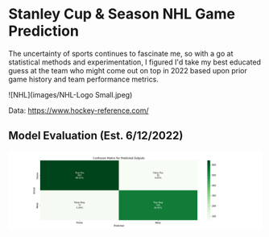 # Stanley Cup & Season NHL Game Prediction
The uncertainty of sports continues to fascinate me, so with a go at statistical methods and experimentation, I figured I'd take my best educated guess at the team who might come out on top in 2022 based upon prior game history and team performance metrics.

![NHL](images/NHL-Logo Small.jpeg)


Data:
https://www.hockey-reference.com/

## Model Evaluation (Est. 6/12/2022)
![confusion_matrix](/images/confusion_matrix.png)
